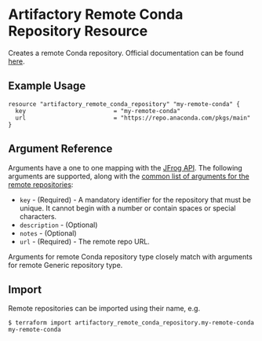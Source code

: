 # Artifactory Remote Conda Repository Resource

Creates a remote Conda repository.
Official documentation can be found [here](https://www.jfrog.com/confluence/display/JFROG/Conda+Repositories).


## Example Usage

```hcl
resource "artifactory_remote_conda_repository" "my-remote-conda" {
  key                         = "my-remote-conda"
  url                         = "https://repo.anaconda.com/pkgs/main"
}
```

## Argument Reference

Arguments have a one to one mapping with the [JFrog API](https://www.jfrog.com/confluence/display/RTF/Repository+Configuration+JSON).
The following arguments are supported, along with the [common list of arguments for the remote repositories](remote.md):

* `key` - (Required) - A mandatory identifier for the repository that must be unique. It cannot begin with a number or
  contain spaces or special characters.
* `description` - (Optional)
* `notes` - (Optional)
* `url` - (Required) - The remote repo URL.

Arguments for remote Conda repository type closely match with arguments for remote Generic repository type.

## Import

Remote repositories can be imported using their name, e.g.
```
$ terraform import artifactory_remote_conda_repository.my-remote-conda my-remote-conda
```